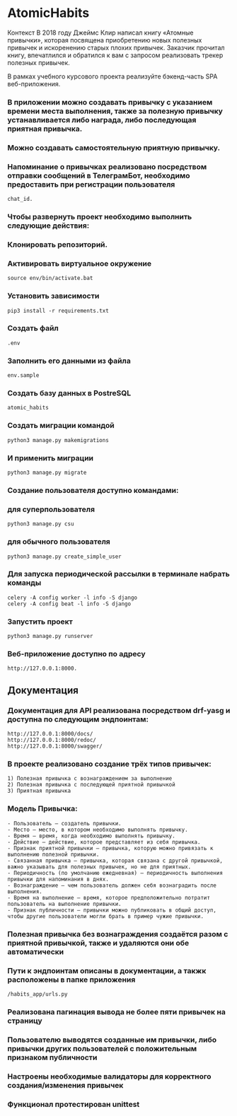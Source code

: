 # AtomicHabits
Контекст
В 2018 году Джеймс Клир написал книгу «Атомные привычки», которая посвящена приобретению новых полезных привычек и искоренению старых плохих привычек. Заказчик прочитал книгу, впечатлился и обратился к вам с запросом реализовать трекер полезных привычек.

В рамках учебного курсового проекта реализуйте бэкенд-часть SPA веб-приложения.
### В приложении можно создавать привычку с указанием времени места выполнения, также за полезную привычку устанавливается либо награда, либо последующая приятная привычка.
### Можно создавать самостоятельную приятную привычку.
### Напоминание о привычках реализовано посредством отправки сообщений в ТелеграмБот, необходимо предоставить при регистрации пользователя
    chat_id.

### Чтобы развернуть проект необходимо выполнить следующие действия:
### Клонировать репозиторий.
### Активировать виртуальное окружение
    source env/bin/activate.bat
### Установить зависимости 
    pip3 install -r requirements.txt
### Создать файл 
    .env
### Заполнить его данными из файла
    env.sample
### Создать базу данных в PostreSQL
    atomic_habits
### Создать миграции командой
    python3 manage.py makemigrations
### И применить миграции
    python3 manage.py migrate
### Создание пользователя доступно командами:
### для суперпользователя
    python3 manage.py csu
### для обычного пользователя
    python3 manage.py create_simple_user
### Для запуска периодической рассылки в терминале набрать команды
    celery -A config worker -l info -S django
    celery -A config beat -l info -S django
### Запустить проект 
    python3 manage.py runserver
### Веб-приложение доступно по адресу
    http://127.0.0.1:8000.
    
## Документация

### Документация для API реализована посредством drf-yasg и доступна по следующим эндпоинтам:
    http://127.0.0.1:8000/docs/
    http://127.0.0.1:8000/redoc/
    http://127.0.0.1:8000/swagger/
### В проекте реализовано создание трёх типов привычек:
    1) Полезная привычка с вознаграждением за выполнение
    2) Полезная привычка с последующей приятной привычкой
    3) Приятная привычка
### Модель Привычка:
    - Пользователь — создатель привычки.
    - Место — место, в котором необходимо выполнять привычку.
    - Время — время, когда необходимо выполнять привычку.
    - Действие — действие, которое представляет из себя привычка.
    - Признак приятной привычки — привычка, которую можно привязать к выполнению полезной привычки.
    - Связанная привычка — привычка, которая связана с другой привычкой, важно указывать для полезных привычек, но не для приятных.
    - Периодичность (по умолчанию ежедневная) — периодичность выполнения привычки для напоминания в днях.
    - Вознаграждение — чем пользователь должен себя вознаградить после выполнения.
    - Время на выполнение — время, которое предположительно потратит пользователь на выполнение привычки.
    - Признак публичности — привычки можно публиковать в общий доступ, чтобы другие пользователи могли брать в пример чужие привычки.
### Полезная привычка без вознаграждения создаётся разом с приятной привычкой, также и удаляются они обе автоматически
### Пути к эндпоинтам описаны в документации, а такжк расположены в папке приложения 
    /habits_app/urls.py
### Реализована пагинация вывода не более пяти привычек на страницу
### Пользователю выводятся созданные им привычки, либо привычки других пользователей с положительным признаком публичности
### Настроены необходимые валидаторы для корректного создания/изменения привычек
### Функционал протестирован unittest
